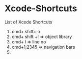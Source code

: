 # Xcode-Shortcuts
List of Xcode Shortcuts

1. cmd+ shift+ o
2. cmd+ shift +l => object library
3. cmd+ l => line no
4. cmd+1;2345 => navigation bars
5. 
